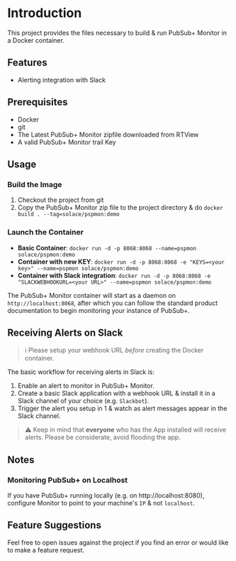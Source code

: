 # Introduction
This project provides the files necessary to build & run PubSub+ Monitor in a Docker container.

## Features
+ Alerting integration with Slack
 
## Prerequisites
+ Docker
+ git
+ The Latest PubSub+ Monitor zipfile downloaded from RTView
+ A valid PubSub+ Monitor trail Key

## Usage

### Build the Image

1. Checkout the project from git
2. Copy the PubSub+ Monitor zip file to the project directory & do `docker build . --tag=solace/pspmon:demo`

### Launch the Container

- **Basic Container**: `docker run -d -p 8068:8068 --name=pspmon solace/pspmon:demo`
- **Container with new KEY**: `docker run -d -p 8068:8068 -e "KEYS=<your key>" --name=pspmon solace/pspmon:demo`
- **Container with Slack integration**: `docker run -d -p 8068:8068 -e "SLACKWEBHOOKURL=<your URL>" --name=pspmon solace/pspmon:demo`

The PubSub+ Monitor container will start as a daemon on `http://localhost:8068`, after which you can
follow the standard product documentation to begin monitoring your instance of PubSub+.

## Receiving Alerts on Slack
> :information_source: Please setup your webhook URL _before_ creating the Docker container.

The basic workflow for receiving alerts in Slack is:
1. Enable an alert to monitor in PubSub+ Monitor.
2. Create a basic Slack application with a webhook URL & install it in a Slack channel of your choice (e.g. `Slackbot`).  
3. Trigger the alert you setup in 1 & watch as alert messages appear in the Slack channel.

> :warning: Keep in mind that **everyone** who has the App installed will receive alerts. Please be considerate, avoid flooding the app.

## Notes
### Monitoring PubSub+ on Localhost
If you have PubSub+ running locally (e.g. on http://localhost:8080), configure Monitor to point to your machine's `IP` & not `localhost`.

## Feature Suggestions
Feel free to open issues against the project if you find an error or would like to make a feature request.